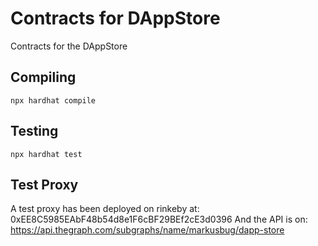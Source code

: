 # Contracts for DAppStore

Contracts for the DAppStore

## Compiling

`npx hardhat compile`

## Testing

`npx hardhat test`

## Test Proxy
A test proxy has been deployed on rinkeby at: 0xEE8C5985EAbF48b54d8e1F6cBF29BEf2cE3d0396
And the API is on: https://api.thegraph.com/subgraphs/name/markusbug/dapp-store
